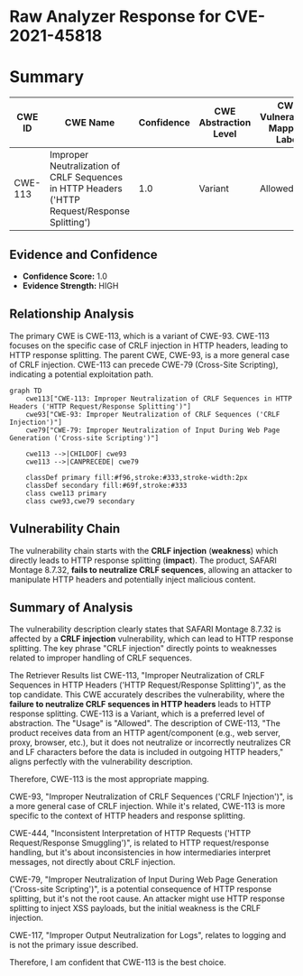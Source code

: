 # Raw Analyzer Response for CVE-2021-45818

# Summary
| CWE ID | CWE Name | Confidence | CWE Abstraction Level | CWE Vulnerability Mapping Label | CWE-Vulnerability Mapping Notes |
|---|---|---|---|---|---|
| CWE-113 | Improper Neutralization of CRLF Sequences in HTTP Headers ('HTTP Request/Response Splitting') | 1.0 | Variant | Allowed | Primary CWE |

## Evidence and Confidence

*   **Confidence Score:** 1.0
*   **Evidence Strength:** HIGH

## Relationship Analysis
The primary CWE is CWE-113, which is a variant of CWE-93. CWE-113 focuses on the specific case of CRLF injection in HTTP headers, leading to HTTP response splitting. The parent CWE, CWE-93, is a more general case of CRLF injection. CWE-113 can precede CWE-79 (Cross-Site Scripting), indicating a potential exploitation path.

```mermaid
graph TD
    cwe113["CWE-113: Improper Neutralization of CRLF Sequences in HTTP Headers ('HTTP Request/Response Splitting')"]
    cwe93["CWE-93: Improper Neutralization of CRLF Sequences ('CRLF Injection')"]
    cwe79["CWE-79: Improper Neutralization of Input During Web Page Generation ('Cross-site Scripting')"]
    
    cwe113 -->|CHILDOF| cwe93
    cwe113 -->|CANPRECEDE| cwe79
    
    classDef primary fill:#f96,stroke:#333,stroke-width:2px
    classDef secondary fill:#69f,stroke:#333
    class cwe113 primary
    class cwe93,cwe79 secondary
```

## Vulnerability Chain
The vulnerability chain starts with the **CRLF injection** (**weakness**) which directly leads to HTTP response splitting (**impact**). The product, SAFARI Montage 8.7.32, **fails to neutralize CRLF sequences**, allowing an attacker to manipulate HTTP headers and potentially inject malicious content.

## Summary of Analysis
The vulnerability description clearly states that SAFARI Montage 8.7.32 is affected by a **CRLF injection** vulnerability, which can lead to HTTP response splitting. The key phrase "CRLF injection" directly points to weaknesses related to improper handling of CRLF sequences.

The Retriever Results list CWE-113, "Improper Neutralization of CRLF Sequences in HTTP Headers ('HTTP Request/Response Splitting')", as the top candidate. This CWE accurately describes the vulnerability, where the **failure to neutralize CRLF sequences in HTTP headers** leads to HTTP response splitting. CWE-113 is a Variant, which is a preferred level of abstraction. The "Usage" is "Allowed".
The description of CWE-113, "The product receives data from an HTTP agent/component (e.g., web server, proxy, browser, etc.), but it does not neutralize or incorrectly neutralizes CR and LF characters before the data is included in outgoing HTTP headers," aligns perfectly with the vulnerability description.

Therefore, CWE-113 is the most appropriate mapping.

CWE-93, "Improper Neutralization of CRLF Sequences ('CRLF Injection')", is a more general case of CRLF injection. While it's related, CWE-113 is more specific to the context of HTTP headers and response splitting.

CWE-444, "Inconsistent Interpretation of HTTP Requests ('HTTP Request/Response Smuggling')", is related to HTTP request/response handling, but it's about inconsistencies in how intermediaries interpret messages, not directly about CRLF injection.

CWE-79, "Improper Neutralization of Input During Web Page Generation ('Cross-site Scripting')", is a potential consequence of HTTP response splitting, but it's not the root cause. An attacker might use HTTP response splitting to inject XSS payloads, but the initial weakness is the CRLF injection.

CWE-117, "Improper Output Neutralization for Logs", relates to logging and is not the primary issue described.

Therefore, I am confident that CWE-113 is the best choice.